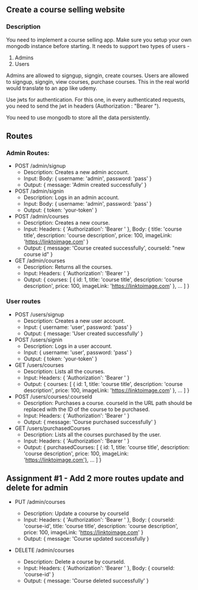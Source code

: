 ## Create a course selling website

### Description
You need to implement a course selling app. Make sure you setup your own mongodb instance before starting. 
It needs to support two types of users - 
1. Admins
2. Users

Admins are allowed to signgup, signgin, create courses.
Users are allowed to signgup, signgin, view courses, purchase courses.
This in the real world would translate to an app like udemy.

Use jwts for authentication.
For this one, in every authenticated requests, you need to send the jwt in headers (Authorization : "Bearer <actual token>").

You need to use mongodb to store all the data persistently.

## Routes
### Admin Routes:
- POST /admin/signup
  - Description: Creates a new admin account.
  - Input: Body: { username: 'admin', password: 'pass' }
  - Output: { message: 'Admin created successfully' }
- POST /admin/signin
  - Description: Logs in an admin account.
  - Input: Body: { username: 'admin', password: 'pass' }
  - Output: { token: 'your-token' }
- POST /admin/courses
  - Description: Creates a new course.
  - Input: Headers: { 'Authorization': 'Bearer <your-token>' }, Body: { title: 'course title', description: 'course description', price: 100, imageLink: 'https://linktoimage.com' }
  - Output: { message: 'Course created successfully', courseId: "new course id" }
- GET /admin/courses
  - Description: Returns all the courses.
  - Input: Headers: { 'Authorization': 'Bearer <your-token>' }
  - Output: { courses: [ { id: 1, title: 'course title', description: 'course description', price: 100, imageLink: 'https://linktoimage.com' }, ... ] }

### User routes
- POST /users/signup
  - Description: Creates a new user account.
  - Input: { username: 'user', password: 'pass' }
  - Output: { message: 'User created successfully' }
- POST /users/signin
  - Description: Logs in a user account.
  - Input: { username: 'user', password: 'pass' }
  - Output: { token: 'your-token' }
- GET /users/courses
  - Description: Lists all the courses.
  - Input: Headers: { 'Authorization': 'Bearer <your-token>' }
  - Output: { courses: [ { id: 1, title: 'course title', description: 'course description', price: 100, imageLink: 'https://linktoimage.com' }, ... ] }
- POST /users/courses/:courseId
  - Description: Purchases a course. courseId in the URL path should be replaced with the ID of the course to be purchased.
  - Input: Headers: { 'Authorization': 'Bearer <your-token>' }
  - Output: { message: 'Course purchased successfully' }
- GET /users/purchasedCourses
  - Description: Lists all the courses purchased by the user.
  - Input: Headers: { 'Authorization': 'Bearer <your-token>' }
  - Output: { purchasedCourses: [ { id: 1, title: 'course title', description: 'course description', price: 100, imageLink: 'https://linktoimage.com'}, ... ] }


## Assignment #1 - Add 2 more routes update and delete for admin
- PUT /admin/courses
  - Description: Update a coourse by courseId
  - Input: Headers: { 'Authorization': 'Bearer <your-token>' }, Body: { courseId: 'course-id', title: 'course title', description: 'course description', price: 100, imageLink: 'https://linktoimage.com' }
  - Output: { message: 'Course updated successfully }

- DELETE /admin/courses
  - Description: Delete a course by courseId.
  - Input: Headers: { 'Authorization': 'Bearer <your-token>' }, Body: { courseId: 'course-id' }
  - Output: { message: 'Course deleted successfully' }
